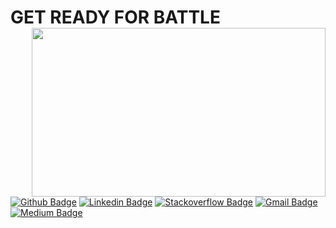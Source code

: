 <h1> GET READY FOR BATTLE
<img width="470" height="270" src="https://i2.wp.com/media1.giphy.com/media/it3siiqqn7vxe/giphy.gif" align=right>
</h1>



[![Github Badge](http://img.shields.io/badge/-Github-black?style=flat-square&logo=github&link=https://github.com/bayunugroho2022/)](https://github.com/bayunugroho2022/) 
[![Linkedin Badge](https://img.shields.io/badge/-LinkedIn-blue?style=flat-square&logo=Linkedin&logoColor=white&link=https://www.linkedin.com/in/bayu-nugroho-404/)](https://www.linkedin.com/in/bayu-nugroho-404)
[![Stackoverflow Badge](https://img.shields.io/badge/-Stack%20overflow-FE7A16?style=flat-square&logo=stack-overflow&logoColor=white&link=https://stackoverflow.com/users/14603617/bayunugroho404)](https://stackoverflow.com/users/14603617/bayunugroho404)
[![Gmail Badge](https://img.shields.io/badge/-Gmail-d14836?style=flat-square&logo=Gmail&logoColor=white&link=mailto:bayu404.dart@gmail.com)](mailto:bayu404.dart@gmail.com)
[![Medium Badge](http://img.shields.io/badge/-Medium-black?style=flat-square&logo=medium&link=https://bayunugroho404.medium.com/)](https://bayunugroho404.medium.com) 
